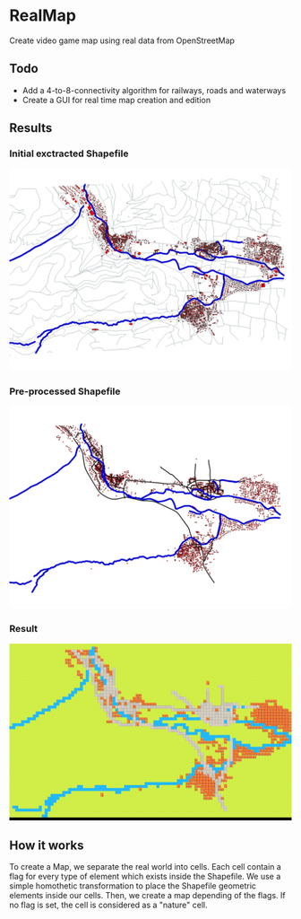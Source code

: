 # RealMap
Create video game map using real data from OpenStreetMap

## Todo
* Add a 4-to-8-connectivity algorithm for railways, roads and waterways
* Create a GUI for real time map creation and edition

## Results
### Initial exctracted Shapefile
![Initial exctracted Shapefile](example/initial.png)

### Pre-processed Shapefile
![Pre-processed Shapefile](example/preprocessed.png)

### Result
![Result](example/result.png)

## How it works
To create a Map, we separate the real world into cells. Each cell contain a flag for every type of element which exists
inside the Shapefile. We use a simple homothetic transformation to place the Shapefile geometric elements inside our
cells. Then, we create a map depending of the flags. If no flag is set, the cell is considered as a "nature" cell.
